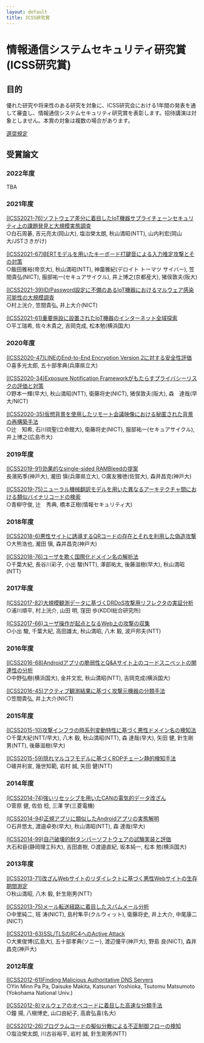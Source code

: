 ```yaml
---
layout: default
title: ICSS研究賞
---
```


# 情報通信システムセキュリティ研究賞(ICSS研究賞)

## 目的
優れた研究や将来性のある研究を対象に、ICSS研究会における1年間の発表を通して審査し、情報通信システムセキュリティ研究賞を表彰します。招待講演は対象としません。本賞の対象は複数の場合があります。

[選奨規定](award-r4.pdf)

## 受賞論文

### 2022年度

TBA

### 2021年度

[(ICSS2021-76)ソフトウェア差分に着目したIoT機器サプライチェーンセキュリティ上の課題発見と大規模実態調査](https://www.ieice.org/ken/paper/20220308dCil/)  
○白石周碁, 吉元亮太(岡山大), 塩治榮太朗, 秋山満昭(NTT), 山内利宏(岡山大/JSTさきがけ)

[(ICSS2021-67)BERTモデルを用いたキーボード打鍵音による入力推定攻撃とその対策](https://www.ieice.org/ken/paper/20220308qCix/)  
○飯田雅裕(帝京大), 秋山満昭(NTT), 神薗雅紀(デロイト トーマツ サイバー), 笠間貴弘(NICT), 服部祐一(セキュアサイクル), 井上博之(京都産大), 猪俣敦夫(阪大)

[(ICSS2021-39)ID/Password設定に不備のあるIoT機器におけるマルウェア感染可能性の大規模調査](https://www.ieice.org/ken/paper/20210720TC45/)  
○村上洸介, 笠間貴弘, 井上大介(NICT)

[(ICSS2021-61)重要施設に設置されたIoT機器のインターネット全域探索](https://www.ieice.org/ken/paper/20220307xCiv/)  
○平工瑞希, 佐々木貴之, 吉岡克成, 松本勉(横浜国大)

### 2020年度

[(ICSS2020-47)LINEのEnd-to-End Encryption Version 2に対する安全性評価](https://www.ieice.org/ken/paper/20210302sC2f/)  
○喜多光太郎, 五十部孝典(兵庫県立大)

[(ICSS2020-34)Exposure Notification Frameworkがもたらすプライバシーリスクの評価と対策](https://www.ieice.org/ken/paper/20210301yCDd/)  
○野本一輝(早大), 秋山満昭(NTT), 衛藤将史(NICT), 猪俣敦夫(阪大), 森　達哉(早大/NICT)

[(ICSS2020-35)仮想背景を使用したリモート会議映像における秘匿された背景の再構築手法](https://www.ieice.org/ken/paper/20210301ZCDg/)  
○辻　知希, 石川琉聖(立命館大), 衛藤将史(NICT), 服部祐一(セキュアサイクル), 井上博之(広島市大)


### 2019年度

[(ICSS2019-91)効果的なsingle-sided RAMBleedの提案](https://www.ieice.org/ken/paper/20200303U1X4/)  
長濱拓季(神戸大), 瀧田 愼(兵庫県立大), ○廣友雅徳(佐賀大), 森井昌克(神戸大)

[(ICSS2019-75)ニューラル機械翻訳モデルを用いた異なるアーキテクチャ間における類似バイナリコードの検索](https://www.ieice.org/ken/paper/20200302S1W3/)  
○青柳守俊, 辻　秀典, 橋本正樹(情報セキュリティ大)

### 2018年度

[(ICSS2018-6)悪性サイトに誘導するQRコードの存在とそれを利用した偽造攻撃](https://www.ieice.org/ken/paper/20180625B143/)  
○大熊浩也, 瀧田 愼, 森井昌克(神戸大)

[(ICSS2018-76)ユーザを欺く国際化ドメイン名の解析法](https://www.ieice.org/ken/paper/20190307m1kE/)  
○千葉大紀, 長谷川彩子, 小出 駿(NTT), 澤部祐太, 後藤滋樹(早大), 秋山満昭(NTT)

### 2017年度

[(ICSS2017-82)大規模観測データに基づくDRDoS攻撃用リフレクタの実証分析](https://www.ieice.org/ken/paper/20180308K1Dx/)  
○浦川順平, 村上洸介, 山田 明, 窪田 歩(KDDI総合研究所)

[(ICSS2017-66)ユーザ操作が起点となるWeb上の攻撃の収集](https://www.ieice.org/ken/paper/20180308e1cj/)  
○小出 駿, 千葉大紀, 高田雄太, 秋山満昭, 八木 毅, 波戸邦夫(NTT)

### 2016年度
[(ICSS2016-68)Androidアプリの脆弱性とQ&Aサイト上のコードスニペットの関連性の分析](https://www.ieice.org/ken/paper/20170314FbsL/)  
○中野弘樹(横浜国大), 金井文宏, 秋山満昭(NTT), 吉岡克成(横浜国大)

[(ICSS2016-45)アクティブ観測結果に基づく攻撃元機器の分類手法](https://www.ieice.org/ken/paper/20161125ebNy/)  
○笠間貴弘, 井上大介(NICT)

### 2015年度
[(ICSS2015-10)攻撃インフラの時系列変動特性に基づく悪性ドメイン名の検知法](https://www.ieice.org/ken/paper/20150612ybaK/)  
○千葉大紀(NTT/早大), 八木 毅, 秋山満昭(NTT), 森 達哉(早大), 矢田 健, 針生剛男(NTT), 後藤滋樹(早大)

[(ICSS2015-59)隠れマルコフモデルに基づくROPチェーン静的検知手法](https://www.ieice.org/ken/paper/20160304Cb68/)  
○碓井利宣, 幾世知範, 岩村 誠, 矢田 健(NTT)

### 2014年度
[(ICSS2014-74)強いリセッシブを用いたCANの電気的データ改ざん](https://www.ieice.org/ken/paper/20150304WBZ0/)  
○菅原 健, 佐伯 稔, 三澤 学(三菱電機)

[(ICSS2014-94)正規アプリに類似したAndroidアプリの実態解明](https://www.ieice.org/ken/paper/20150304gBxw/)  
○石井悠太, 渡邉卓弥(早大), 秋山満昭(NTT), 森 達哉(早大)

[(ICSS2014-99)自己破壊的耐タンパーソフトウェアの試験実装と評価](https://www.ieice.org/ken/paper/20150304KBY4/)  
大石和臣(静岡理工科大), 吉田直樹, ○渡邉直紀, 坂本純一, 松本 勉(横浜国大)

### 2013年度
[(ICSS2013-71)改ざんWebサイトのリダイレクトに基づく悪性Webサイトの生存期間測定](https://www.ieice.org/ken/paper/20140327BBL1/)  
○秋山満昭, 八木 毅, 針生剛男(NTT)

[(ICSS2013-75)メール転送経路に着目したスパムメール分析](https://www.ieice.org/ken/paper/201403286BMM/)  
○中里純二, 班 涛(NICT), 島村隼平(クルウィット), 衛藤将史, 井上大介, 中尾康二(NICT)

[(ICSS2013-63)SSL/TLSのRC4へのActive Attack](https://www.ieice.org/ken/paper/20140327ABM7/)  
○大東俊博(広島大), 五十部孝典(ソニー), 渡辺優平(神戸大), 野島 良(NICT), 森井昌克(神戸大)

### 2012年度
[(ICSS2012-61)Finding Malicious Authoritative DNS Servers](https://www.ieice.org/ken/paper/20130325BB2U/)  
○Yin Minn Pa Pa, Daisuke Makita, Katsunari Yoshioka, Tsutomu Matsumoto (Yokohama National Univ.)

[(ICSS2012-8)マルウェアのオペコードに着目した高速な分類手法](https://www.ieice.org/ken/paper/20120622d0Sj/)  
○鐘 揚, 八槇博史, 山口由紀子, 高倉弘喜(名大)

[(ICSS2012-26)プログラムコードの擬似分散による不正制御フローの検知](https://www.ieice.org/ken/paper/20120719N0TH/)  
○塩治榮太朗, 川古谷裕平, 岩村 誠, 針生剛男(NTT)
